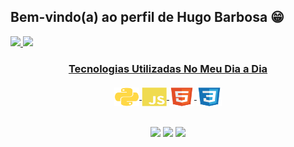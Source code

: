 ## Bem-vindo(a) ao perfil de Hugo Barbosa  😁
 <div>
 <div>
   <a href="https://github.com/hugobr72">
   <img height="180em" src="https://github-readme-stats.vercel.app/api?username=hugobr72&show_icons=true&theme=radical&include_all_commits=true&count_private=true"/>
   <img height="180em" src="https://github-readme-stats.vercel.app/api/top-langs/?username=hugobr72&layout=compact&langs_count=6&theme=radical"/>
</div>
 <h3 align="center">Tecnologias Utilizadas No Meu Dia a Dia
  <div align="center" valign="top">
<div style="display: inline_block"><br>
  <img align="center" alt="Python" height="30" width="40" src="https://raw.githubusercontent.com/devicons/devicon/master/icons/python/python-plain.svg">
  <img align="center" alt="Js" height="30" width="40" src="https://raw.githubusercontent.com/devicons/devicon/master/icons/javascript/javascript-plain.svg">
  <img align="center" alt="HTML" height="30" width="40" src="https://raw.githubusercontent.com/devicons/devicon/master/icons/html5/html5-original.svg">
  <img align="center" alt="CSS" height="30" width="40" src="https://raw.githubusercontent.com/devicons/devicon/master/icons/css3/css3-original.svg">
</div>
</div>
 </div>
 
 
 <br>
 <div align="center">
<div> 
  <a href="https://instagram.com/hugobrod_" target="_blank"><img src="https://img.shields.io/badge/-Instagram-%23E4405F?style=for-the-badge&logo=instagram&logoColor=white" target="_blank"></a>
  <a href = "mailto:hugobrod72@gmail.com"><img src="https://img.shields.io/badge/-Gmail-%23333?style=for-the-badge&logo=gmail&logoColor=white" target="_blank"></a>
  <a href="https://www.linkedin.com/in/hugo-barbosa-rodrigues-090797243/" target="_blank"><img src="https://img.shields.io/badge/-LinkedIn-%230077B5?style=for-the-badge&logo=linkedin&logoColor=white" target="_blank"></a> 
 </div>
  </div>
 

